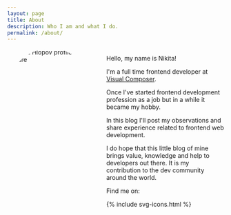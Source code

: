 ```yaml
---
layout: page
title: About
description: Who I am and what I do. 
permalink: /about/
---
```


<style type="text/css">
	.about-container {
		display: flex
	}
	.about-image-container {
		flex: 0 0 200px;
		height: 200px;
		overflow: hidden;
		border-radius: 50%;
		margin: 0 30px 0 0
	}
	@media screen and (max-width: 768px) {
		.about-image-container {
			height: 130px;
			flex: 0 0 130px;
		}
	}
	@media screen and (max-width: 641px) {
		.about-container {
			flex-direction: column
		}
		.about-image-container {
			width: 200px;
			height: 200px;
			flex: 0 0 200px;
		}
	}
</style>
<div class="about-container">
	<div class="about-image-container">
		<img src="../../../images/me.png" alt="Nikita Hlopov profile picture">
	</div>
	<div class="about-content-container">
		<p>Hello, my name is Nikita!</p>
		<p>I'm a full time frontend developer at <a href="http://visualcomposer.com" target="_blank" rel="noreferrer noopener">Visual Composer</a>.</p>
		<p>Once I've started frontend development profession as a job but in a while it became my hobby.</p>
		<p>In this blog I'll post my observations and share experience related to frontend web development.</p>
		<p>I do hope that this little blog of mine brings value, knowledge and help to developers out there. It is my contribution to the dev community around the world.</p>
		<p>Find me on:</p>
		{% include svg-icons.html %}
	</div>
</div>

